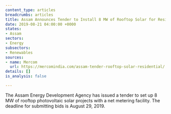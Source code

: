 ```yaml
---
content_type: articles
breadcrumbs: articles
title: Assam Announces Tender to Install 8 MW of Rooftop Solar for Residential Consumers
date: 2019-08-21 04:00:00 +0000
states:
- Assam
sectors:
- Energy
subsectors:
- Renewables
sources:
- name: Mercom
  url: https://mercomindia.com/assam-tender-rooftop-solar-residential/
details: []
is_analysis: false

---
```

The Assam Energy Development Agency has issued a tender to set up 8 MW of rooftop photovoltaic solar projects with a net metering facility. The deadline for submitting bids is August 29, 2019.